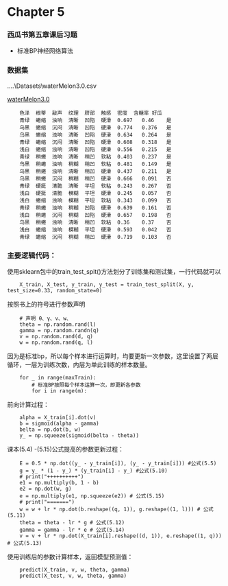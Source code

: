 # Chapter 5 

### 西瓜书第五章课后习题
- 标准BP神经网络算法

### 数据集
..\..\Datasets\waterMelon3.0.csv

[waterMelon3.0](..\..\Datasets\waterMelon3.0.csv)

        色泽	根蒂	敲声	纹理	脐部	触感	密度	含糖率	好瓜
        青绿	蜷缩	浊响	清晰	凹陷	硬滑	0.697	0.46	是
        乌黑	蜷缩	沉闷	清晰	凹陷	硬滑	0.774	0.376	是
        乌黑	蜷缩	浊响	清晰	凹陷	硬滑	0.634	0.264	是
        青绿	蜷缩	沉闷	清晰	凹陷	硬滑	0.608	0.318	是
        浅白	蜷缩	浊响	清晰	凹陷	硬滑	0.556	0.215	是
        青绿	稍蜷	浊响	清晰	稍凹	软粘	0.403	0.237	是
        乌黑	稍蜷	浊响	稍糊	稍凹	软粘	0.481	0.149	是
        乌黑	稍蜷	浊响	清晰	稍凹	硬滑	0.437	0.211	是
        乌黑	稍蜷	沉闷	稍糊	稍凹	硬滑	0.666	0.091	否
        青绿	硬挺	清脆	清晰	平坦	软粘	0.243	0.267	否
        浅白	硬挺	清脆	模糊	平坦	硬滑	0.245	0.057	否
        浅白	蜷缩	浊响	模糊	平坦	软粘	0.343	0.099	否
        青绿	稍蜷	浊响	稍糊	凹陷	硬滑	0.639	0.161	否
        浅白	稍蜷	沉闷	稍糊	凹陷	硬滑	0.657	0.198	否
        乌黑	稍蜷	浊响	清晰	稍凹	软粘	0.36	0.37	否
        浅白	蜷缩	浊响	模糊	平坦	硬滑	0.593	0.042	否
        青绿	蜷缩	沉闷	稍糊	稍凹	硬滑	0.719	0.103	否

### 主要逻辑代码：

使用sklearn包中的train_test_spit()方法划分了训练集和测试集，一行代码就可以

        X_train, X_test, y_train, y_test = train_test_split(X, y, test_size=0.33, random_state=0)

按照书上的符号进行参数声明

        # 声明 θ、γ、v、w、
        theta = np.random.rand(l)
        gamma = np.random.randn(q)
        v = np.random.rand(d, q)
        w = np.random.rand(q, l)

因为是标准bp，所以每个样本进行运算时，均要更新一次参数，这里设置了两层循环，一层为训练次数，内层为单此训练的样本数量。

        for _ in range(maxTrain):
            # 标准BP按照每个样本运算一次，即更新各参数
            for i in range(m):
            
前向计算过程：

        alpha = X_train[i].dot(v)
        b = sigmoid(alpha - gamma)
        belta = np.dot(b, w)
        y_ = np.squeeze(sigmoid(belta - theta))
        
课本(5.4) -(5.15)公式提高的参数更新过程：

        E = 0.5 * np.dot((y_ - y_train[i]), (y_ - y_train[i])) #公式(5.5)
        g = y_ * (1 - y_) * (y_train[i] - y_) #公式(5.10)
        # print("++++++++++")
        e1 = np.multiply(b, 1 - b)
        e2 = np.dot(w, g)
        e = np.multiply(e1, np.squeeze(e2)) # 公式(5.15)
        # print("=======")
        w = w + lr * np.dot(b.reshape((q, 1)), g.reshape((1, l))) # 公式(5.11)
        theta = theta - lr * g # 公式(5.12)
        gamma = gamma - lr * e # 公式(5.14)
        v = v + lr * np.dot(X_train[i].reshape((d, 1)), e.reshape((1, q))) # 公式(5.13)

使用训练后的参数计算样本，返回模型预测值：

        predict(X_train, v, w, theta, gamma)
        predict(X_test, v, w, theta, gamma)